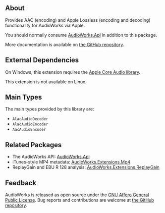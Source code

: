 ## About

Provides AAC (encoding) and Apple Lossless (encoding and decoding) functionality for AudioWorks via Apple.

You should normally consume [AudioWorks.Api](https://www.nuget.org/packages/AudioWorks.Api/) in addition to this package.

More documentation is available on [the GitHub repository](https://github.com/jherby2k/AudioWorks).

## External Dependencies

On Windows, this extension requires the [Apple Core Audio library](https://github.com/jherby2k/AudioWorks/wiki/Apple-Core-Audio-dependency).

This extension is not available on Linux.

## Main Types

The main types provided by this library are:

* `AlacAudioDecoder`
* `AlacAudioEncoder`
* `AacAudioEncoder`

## Related Packages

* The AudioWorks API: [AudioWorks.Api](https://www.nuget.org/packages/AudioWorks.Api/)
* iTunes-style MP4 metadata: [AudioWorks.Extensions.Mp4](https://www.nuget.org/packages/AudioWorks.Extensions.Mp4/)
* ReplayGain and EBU R 128 analysis: [AudioWorks.Extensions.ReplayGain](https://www.nuget.org/packages/AudioWorks.Extensions.ReplayGain/)

## Feedback

AudioWorks is released as open source under the [GNU Affero General Public License](https://github.com/jherby2k/AudioWorks/blob/main/LICENSE). Bug reports and contributions are welcome at [the GitHub repository](https://github.com/jherby2k/AudioWorks).